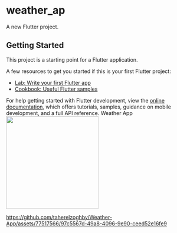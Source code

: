 # weather_ap

A new Flutter project.

## Getting Started

This project is a starting point for a Flutter application.

A few resources to get you started if this is your first Flutter project:

- [Lab: Write your first Flutter app](https://docs.flutter.dev/get-started/codelab)
- [Cookbook: Useful Flutter samples](https://docs.flutter.dev/cookbook)

For help getting started with Flutter development, view the
[online documentation](https://docs.flutter.dev/), which offers tutorials,
samples, guidance on mobile development, and a full API reference.
Weather App
<img width="250" src="https://github.com/taherelzoghby/Weather-App/assets/77517566/10ec0878-5052-4267-a7be-4180880e22d4" />


https://github.com/taherelzoghby/Weather-App/assets/77517566/97c5567d-49a8-4096-9e90-ceed52e16fe9

